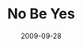 ---
layout: music 
title: "No Be Yes"
series: "Commitment"
date: 2009-09-28 
description: "Brian Tome discusses why we must respond to the greatest commitment ever made - the one God has made to us."
audio: "http://s3.amazonaws.com/crossroadsaudiomessages/Commitment3.mp3"
audio-duration: "28:53"
src: "http://www.crossroads.net/players/media/series/190x110_Committment.png"
---